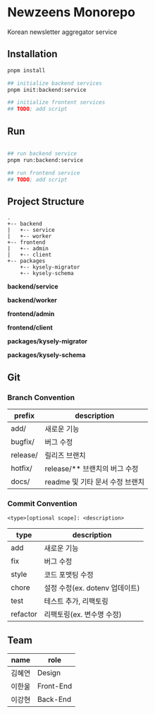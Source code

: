 # Newzeens Monorepo

Korean newsletter aggregator service

## Installation

```bash
pnpm install

## initialize backend services
pnpm init:backend:service

## initialize frontent services
## TODO; add script
```

## Run

```bash

## run backend service
pnpm run:backend:service

## run frontend service
## TODO; add script

```

## Project Structure

``` 
.
+-- backend
|   +-- service
|   +-- worker 
+-- frontend
|   +-- admin
|   +-- client
+-- packages
    +-- kysely-migrator
    +-- kysely-schema

```
**backend/service**

**backend/worker**

**frontend/admin**

**frontend/client**

**packages/kysely-migrator**

**packages/kysely-schema**

## Git

### Branch Convention

| prefix | description |
| --- | --- |
| add/ | 새로운 기능 |
| bugfix/ | 버그 수정 |
| release/ | 릴리즈 브랜치 |
| hotfix/ | release/** 브랜치의 버그 수정 |
| docs/ | readme 및 기타 문서 수정 브랜치 |

### Commit Convention

```
<type>[optional scope]: <description>
```

| type | description |
| --- | --- |
| add | 새로운 기능 |
| fix | 버그 수정 |
| style | 코드 포맷팅 수정 |
| chore | 설정 수정(ex. dotenv 업데이트) |
| test | 테스트 추가, 리팩토링 |
| refactor | 리팩토링(ex. 변수명 수정) |


## Team

| name | role |
| --- | --- |
| 김혜연 | Design |
| 이한울 | Front-End |
| 이강현 | Back-End |
